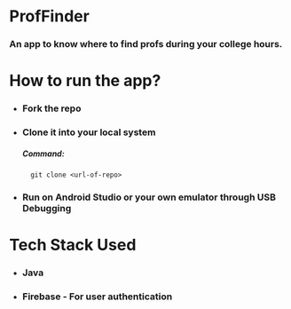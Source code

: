 # ProfFinder
### An app to know where to find profs during your college hours.

# **How to run the app?**
+ ### Fork the repo
+ ### Clone it into your local system
  ##### Command:
        
        git clone <url-of-repo>
  
+ ### Run on Android Studio or your own emulator through USB Debugging

# Tech Stack Used
+ ### Java
+ ### Firebase - For user authentication

